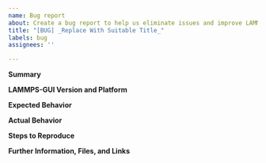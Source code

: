 ```yaml
---
name: Bug report
about: Create a bug report to help us eliminate issues and improve LAMMPS-GUI
title: "[BUG] _Replace With Suitable Title_"
labels: bug
assignees: ''

---
```


**Summary**

<!--Please provide a clear and concise description of what the bug is.-->

**LAMMPS-GUI Version and Platform**

<!--Please specify precisely which LAMMPS-GUI version this issue was detected with, what LAMMPS version was loaded and what platform you are running on (see the About LAMMPS-GUI dialog which you can copy and paste here)-->

**Expected Behavior**

<!--Describe the expected behavior.  Quote from the LAMMPS-GUI manual where needed, or explain why the expected behavior is meaningful, especially when it differs from the manual-->

**Actual Behavior**

<!--Describe the actual behavior, how it differs from the expected behavior, and how this can be observed.  Try to be specific and do **not** use vague terms like "doesn't work" or "wrong result".  Do not assume that the person reading this has any experience with or knowledge of your specific area of research.-->

**Steps to Reproduce**

<!--Describe the steps required to (quickly) reproduce the issue. You can attach (small) files to the section below or add URLs where to download an archive with all necessary files. Please try to create an input set that is as minimal and small as possible and reproduces the bug as quickly as possible. **NOTE:** the less effort and time it takes to reproduce your reported bug, the more likely it becomes, that somebody will look into it and fix the problem.-->

**Further Information, Files, and Links**

<!--Put any additional information here, attach relevant text or image files and URLs to external sites, e.g. relevant publications-->
